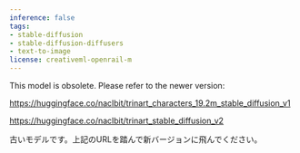 ```yaml
---
inference: false
tags:
- stable-diffusion
- stable-diffusion-diffusers
- text-to-image
license: creativeml-openrail-m
---
```


This model is obsolete. Please refer to the newer version:

https://huggingface.co/naclbit/trinart_characters_19.2m_stable_diffusion_v1

https://huggingface.co/naclbit/trinart_stable_diffusion_v2

古いモデルです。上記のURLを踏んで新バージョンに飛んでください。
